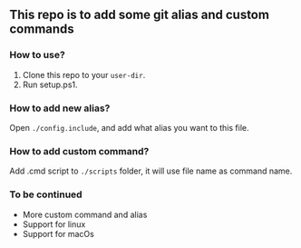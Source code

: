 ## This repo is to add some git alias and custom commands

### How to use?
1. Clone this repo to your `user-dir`.
2. Run setup.ps1.

### How to add new alias?
Open `./config.include`, and add what alias you want to this file.

### How to add custom command?
Add .cmd script to `./scripts` folder, it will use file name as command name.

### To be continued
* More custom command and alias
* Support for linux
* Support for macOs

